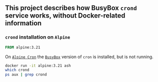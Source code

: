 ## This project describes how BusyBox `crond` service works, without Docker-related information

### `crond` installation on `Alpine`

```Dockerfile
FROM alpine:3.21
```

On [`Alpine Cron`](https://wiki.alpinelinux.org/wiki/Cron) 
the [`BusyBox`](https://wiki.alpinelinux.org/wiki/BusyBox) version of `cron` is installed, but is not running.


```bash
docker run -it alpine:3.21 ash
which crond
ps aux | grep crond
```